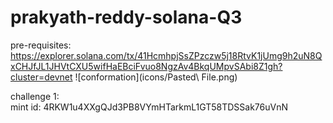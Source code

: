 # prakyath-reddy-solana-Q3

pre-requisites: https://explorer.solana.com/tx/41HcmhpjSsZPzczw5j18RtvK1jUmg9h2uN8QxCHJfJL1JHVtCXU5wifHaEBciFvuo8NgzAv4BkqUMpvSAbi8Z1gh?cluster=devnet
![conformation](icons/Pasted\ File.png)

challenge 1:  
  mint id: 4RKW1u4XXgQJd3PB8VYmHTarkmL1GT58TDSSak76uVnN
